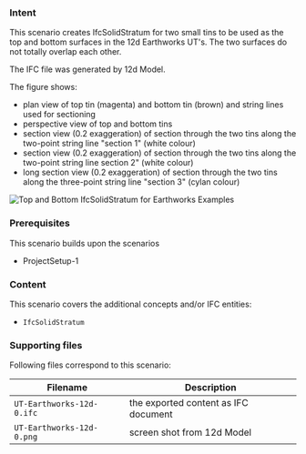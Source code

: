
### Intent

This scenario creates IfcSolidStratum for two small tins to be used as the top and bottom surfaces in the 12d Earthworks UT's.
The two surfaces do not totally overlap each other.

The IFC file was generated by 12d Model. 

The figure shows:

- plan view of top tin (magenta) and bottom tin (brown) and string lines used for sectioning
- perspective view of top and bottom tins
- section view (0.2 exaggeration) of section through the two tins along the two-point string line "section 1" (white colour)
- section view (0.2 exaggeration) of section through the two tins along the two-point string line section 2" (white colour) 
- long section view (0.2 exaggeration) of section through the two tins along the three-point string line "section 3" (cylan colour) 


![](../UT-Earthworks-12d-0/UT-Earthworks-12d-0.png "Top and Bottom IfcSolidStratum for Earthworks Examples")


### Prerequisites

This scenario builds upon the scenarios

- ProjectSetup-1

### Content

This scenario covers the additional concepts and/or IFC entities:

- `IfcSolidStratum`

### Supporting files

Following files correspond to this scenario:

| Filename                     | Description                              |
|------------------------------|------------------------------------------|
| `UT-Earthworks-12d-0.ifc`    | the exported content as IFC document     |
| `UT-Earthworks-12d-0.png`    | screen shot from 12d Model               |

